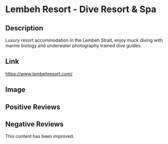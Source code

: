 # Lembeh Resort - Dive Resort & Spa
## Description
Luxury resort accommodation in the Lembeh Strait, enjoy muck diving with marine biology and underwater photography trained dive guides.
## Link
https://www.lembehresort.com/
## Image
## Positive Reviews
## Negative Reviews


This content has been improved.